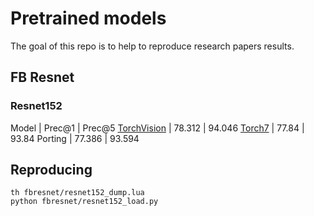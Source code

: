 # Pretrained models

The goal of this repo is to help to reproduce research papers results.

## FB Resnet

### Resnet152

Model | Prec@1 | Prec@5
[TorchVision](https://github.com/pytorch/vision#models) | 78.312 | 94.046
[Torch7](https://github.com/facebook/fb.resnet.torch) | 77.84 | 93.84
Porting | 77.386 | 93.594

## Reproducing

```
th fbresnet/resnet152_dump.lua
python fbresnet/resnet152_load.py
```